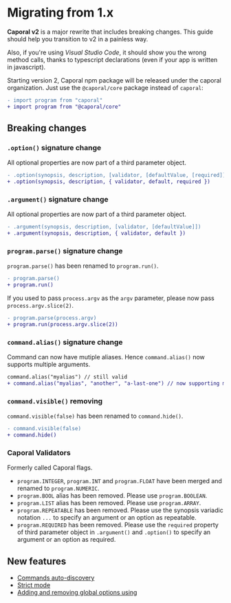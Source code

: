 # Migrating from 1.x

**Caporal v2** is a major rewrite that includes breaking changes.
This guide should help you transition to v2 in a painless way.

Also, if you're using _Visual Studio Code_, it should show you the wrong
method calls, thanks to typescript declarations (even if your app
is written in javascript).

Starting version 2, Caporal npm package will be released under the caporal organization.
Just use the `@caporal/core` package instead of `caporal`:

```diff
- import program from "caporal"
+ import program from "@caporal/core"
```

## Breaking changes

### `.option()` signature change

All optional properties are now part of a third parameter object.

```diff
- .option(synopsis, description, [validator, [defaultValue, [required]])
+ .option(synopsis, description, { validator, default, required })
```

### `.argument()` signature change

All optional properties are now part of a third parameter object.

```diff
- .argument(synopsis, description, [validator, [defaultValue]])
+ .argument(synopsis, description, { validator, default })
```

### `program.parse()` signature change

`program.parse()` has been renamed to `program.run()`.

```diff
- program.parse()
+ program.run()
```

If you used to pass `process.argv` as the `argv` parameter, please
now pass `process.argv.slice(2)`.

```diff
- program.parse(process.argv)
+ program.run(process.argv.slice(2))
```

### `command.alias()` signature change

Command can now have mutiple aliases. Hence `command.alias()` now supports
multiple arguments.

```diff
command.alias("myalias") // still valid
+ command.alias("myalias", "another", "a-last-one") // now supporting multiple aliases
```

### `command.visible()` removing

`command.visible(false)` has been renamed to `command.hide()`.

```diff
- command.visible(false)
+ command.hide()
```

### Caporal Validators

Formerly called Caporal flags.

- `program.INTEGER`, `program.INT` and `program.FLOAT` have been merged and renamed
  to `program.NUMERIC`.
- `program.BOOL` alias has been removed. Please use `program.BOOLEAN`.
- `program.LIST` alias has been removed. Please use `program.ARRAY`.
- `program.REPEATABLE` has been removed. Please use the synopsis variadic notation
  `...` to specify an argument or an option as repeatable.
- `program.REQUIRED` has been removed. Please use the `required` property of third
  parameter object in `.argument()` and `.option()` to specify an argument or an option
  as required.

## New features

- [Commands auto-discovery](program.md#auto-discovery)
- [Strict mode](program.md#strict-mode)
- [Adding and removing global options using](program.md#global-options)
